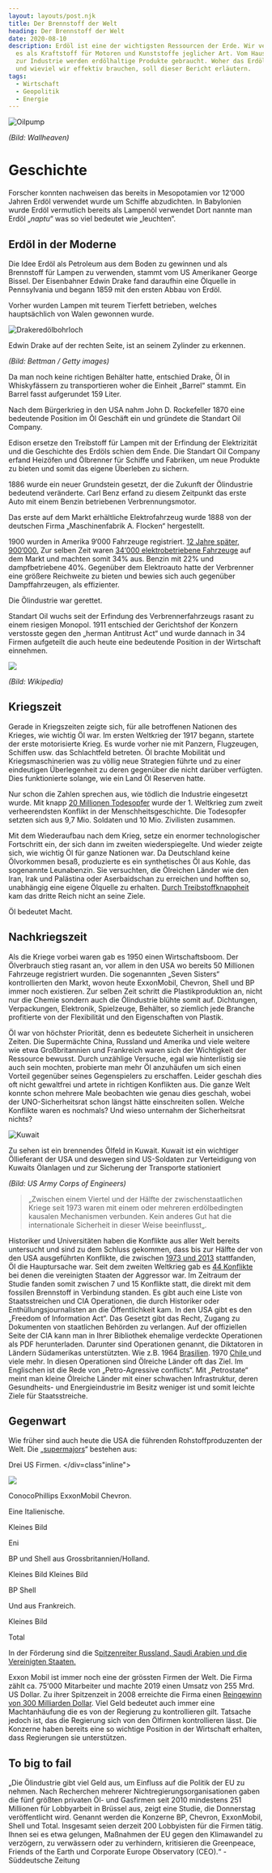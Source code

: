 ```yaml
---
layout: layouts/post.njk
title: Der Brennstoff der Welt
heading: Der Brennstoff der Welt
date: 2020-08-10
description: Erdöl ist eine der wichtigsten Ressourcen der Erde. Wir verwenden
  es als Kraftstoff für Motoren und Kunststoffe jeglicher Art. Vom Haushalt bis
  zur Industrie werden erdölhaltige Produkte gebraucht. Woher das Erdöl stammt
  und wieviel wir effektiv brauchen, soll dieser Bericht erläutern.
tags:
  - Wirtschaft
  - Geopolitik
  - Energie
---
```

![Oilpump](/img/oilpump.jpg "Oilpump")

*(Bild: Wallheaven)*

# Geschichte

Forscher konnten nachweisen das bereits in Mesopotamien vor 12‘000 Jahren Erdöl verwendet wurde um Schiffe abzudichten. In Babylonien wurde Erdöl vermutlich bereits als Lampenöl verwendet Dort nannte man Erdöl „*naptu*“ was so viel bedeutet wie „leuchten“.

## Erdöl in der Moderne

Die Idee Erdöl als Petroleum aus dem Boden zu gewinnen und als Brennstoff für Lampen zu verwenden, stammt vom US Amerikaner George Bissel. Der Eisenbahner Edwin Drake fand daraufhin eine Ölquelle in Pennsylvania und begann 1859 mit den ersten Abbau von Erdöl.

Vorher wurden Lampen mit teurem Tierfett betrieben, welches hauptsächlich von Walen gewonnen wurde.

<!--EndFragment-->

![Drakeredölbohrloch](/img/drake-erdoelbohrloch.jpg "Drakeredölbohrloch")

Edwin Drake auf der rechten Seite, ist an seinem Zylinder zu erkennen.

*(Bild: Bettman / Getty images)*

Da man noch keine richtigen Behälter hatte, entschied Drake, Öl in Whiskyfässern zu transportieren woher die Einheit „Barrel“ stammt. Ein Barrel fasst aufgerundet 159 Liter.

Nach dem Bürgerkrieg in den USA nahm John D. Rockefeller 1870 eine bedeutende Position im Öl Geschäft ein und gründete die Standart Oil Company.

Edison ersetze den Treibstoff für Lampen mit der Erfindung der Elektrizität und die Geschichte des Erdöls schien dem Ende. Die Standart Oil Company erfand Heizöfen und Ölbrenner für Schiffe und Fabriken, um neue Produkte zu bieten und somit das eigene Überleben zu sichern.

1886 wurde ein neuer Grundstein gesetzt, der die Zukunft der Ölindustrie bedeutend veränderte. Carl Benz erfand zu diesem Zeitpunkt das erste Auto mit einem Benzin betriebenen Verbrennungsmotor.

Das erste auf dem Markt erhältliche Elektrofahrzeug wurde 1888 von der deutschen Firma „Maschinenfabrik A. Flocken“ hergestellt.

1900 wurden in Amerika 9‘000 Fahrzeuge registriert. [12 Jahre später, 900‘000.](http://www.oekosystem-erde.de/html/geschichte_erdoel.html) Zur selben Zeit waren [34‘000 elektrobetriebene Fahrzeuge](https://de.wikipedia.org/wiki/Elektroauto#Geschichte) auf dem Markt und machten somit 34% aus. Benzin mit 22% und dampfbetriebene 40%. Gegenüber dem Elektroauto hatte der Verbrenner eine größere Reichweite zu bieten und bewies sich auch gegenüber Dampffahrzeugen, als effizienter.

Die Ölindustrie war gerettet.

Standart Oil wuchs seit der Erfindung des Verbrennerfahrzeugs rasant zu einem riesigen Monopol. 1911 entschied der Gerichtshof der Konzern verstosste gegen den „herman Antitrust Act“ und wurde dannach in 34 Firmen aufgeteilt die auch heute eine bedeutende Position in der Wirtschaft einnehmen.

![](/img/standartoil-34.png)

*(Bild: Wikipedia)*

## Kriegszeit

Gerade in Kriegszeiten zeigte sich, für alle betroffenen Nationen des Krieges, wie wichtig Öl war. Im ersten Weltkrieg der 1917 begann, startete der erste motorisierte Krieg. Es wurde vorher nie mit Panzern, Flugzeugen, Schiffen usw. das Schlachtfeld betreten. Öl brachte Mobilität und Kriegsmaschinerien was zu völlig neue Strategien führte und zu einer eindeutigen Überlegenheit zu deren gegenüber die nicht darüber verfügten. Dies funktionierte solange, wie ein Land Öl Reserven hatte.

Nur schon die Zahlen sprechen aus, wie tödlich die Industrie eingesetzt wurde. Mit knapp [20 Millionen Todesopfer](http://www.centre-robert-schuman.org/userfiles/files/REPERES%20-%20Modul%201-1-1%20-%20Notiz%20-%20Bilanz%20in%20Ziffern%20des%20Ersten%20Weltkrieges%20-%20DE.pdf) wurde der 1. Weltkrieg zum zweit verheerendsten Konflikt in der Menschheitsgeschichte. Die Todesopfer setzten sich aus 9,7 Mio. Soldaten und 10 Mio. Zivilisten zusammen.

Mit dem Wiederaufbau nach dem Krieg, setze ein enormer technologischer Fortschritt ein, der sich dann im zweiten wiederspiegelte. Und wieder zeigte sich, wie wichtig Öl für ganze Nationen war. Da Deutschland keine Ölvorkommen besaß, produzierte es ein synthetisches Öl aus Kohle, das sogenannte Leunabenzin. Sie versuchten, die Ölreichen Länder wie den Iran, Irak und Palästina oder Aserbaidschan zu erreichen und hofften so, unabhängig eine eigene Ölquelle zu erhalten. [Durch Treibstoffknappheit](https://www.ifz-muenchen.de/heftarchiv/1999_4_2_abelshauser.pdf) kam das dritte Reich nicht an seine Ziele.

Öl bedeutet Macht.

## Nachkriegszeit

Als die Kriege vorbei waren gab es 1950 einen Wirtschaftsboom. Der Ölverbrauch stieg rasant an, vor allem in den USA wo bereits 50 Millionen Fahrzeuge registriert wurden. Die sogenannten „Seven Sisters“ kontrollierten den Markt, wovon heute ExxonMobil, Chevron, Shell und BP immer noch existieren. Zur selben Zeit schritt die Plastikproduktion an, nicht nur die Chemie sondern auch die Ölindustrie blühte somit auf. Dichtungen, Verpackungen, Elektronik, Spielzeuge, Behälter, so ziemlich jede Branche profitierte von der Flexibilität und den Eigenschaften von Plastik.

Öl war von höchster Priorität, denn es bedeutete Sicherheit in unsicheren Zeiten. Die Supermächte China, Russland und Amerika und viele weitere wie etwa Großbritannien und Frankreich waren sich der Wichtigkeit der Ressource bewusst. Durch unzählige Versuche, egal wie hinterlistig sie auch sein mochten, probierte man mehr Öl anzuhäufen um sich einen Vorteil gegenüber seines Gegenspielers zu erschaffen. Leider geschah dies oft nicht gewaltfrei und artete in richtigen Konflikten aus. Die ganze Welt konnte schon mehrere Male beobachten wie genau dies geschah, wobei der UNO-Sicherheitsrat schon längst hätte einschreiten sollen. Welche Konflikte waren es nochmals? Und wieso unternahm der Sicherheitsrat nichts?

![Kuwait](/img/kuwait_burn_oilfield.png)

Zu sehen ist ein brennendes Ölfeld in Kuwait. Kuwait ist ein wichtiger Öllieferant der USA und deswegen sind US-Soldaten zur Verteidigung von Kuwaits Ölanlagen und zur Sicherung der Transporte stationiert

*(Bild: US Army Corps of Engineers)*

> „Zwischen einem Viertel und der Hälfte der zwischenstaatlichen Kriege seit 1973 waren mit einem oder mehreren erdölbedingten kausalen Mechanismen verbunden. Kein anderes Gut hat die internationale Sicherheit in dieser Weise beeinflusst„.

Historiker und Universitäten haben die Konflikte aus aller Welt bereits untersucht und sind zu dem Schluss gekommen, dass bis zur Hälfte der von den USA ausgeführten Konflikte, die zwischen [1973 und 2013](https://www.belfercenter.org/sites/default/files/files/publication/colgan-final-policy-brief-2013.pdf) stattfanden, Öl die Hauptursache war. Seit dem zweiten Weltkrieg gab es [44 Konflikte](https://en.wikipedia.org/wiki/List_of_wars_involving_the_United_States) bei denen die vereinigten Staaten der Aggressor war. Im Zeitraum der Studie fanden somit zwischen 7 und 15 Konflikte statt, die direkt mit dem fossilen Brennstoff in Verbindung standen.
Es gibt auch eine Liste von Staatsstreichen und CIA Operationen, die durch Historiker oder Enthüllungsjournalisten an die Öffentlichkeit kam. In den USA gibt es den „Freedom of Information Act“. Das Gesetzt gibt das Recht, Zugang zu Dokumenten von staatlichen Behörden zu verlangen. 
Auf der offiziellen Seite der CIA kann man in Ihrer Bibliothek ehemalige verdeckte Operationen als PDF herunterladen.
Darunter sind Operationen genannt, die Diktatoren in Ländern Südamerikas unterstützten. Wie z.B. 1964 [Brasilien](https://nsarchive2.gwu.edu/NSAEBB/NSAEBB118/index.htm). 1970 [Chile ](https://web.archive.org/web/20041126030836/http:/archives.cnn.com/2000/WORLD/americas/09/19/us.cia.chile.ap/)und viele mehr. In diesen Operationen sind Ölreiche Länder oft das Ziel. Im Englischen ist die Rede von „Petro-Agressive conflicts“. Mit „Petrostate“ meint man kleine Ölreiche Länder mit einer schwachen Infrastruktur, deren Gesundheits- und Energieindustrie im Besitz weniger ist und somit leichte Ziele für Staatsstreiche.

## Gegenwart

Wie früher sind auch heute die USA die führenden Rohstoffproduzenten der Welt. Die „[supermajors](https://www.worldoil.com/news/2020/6/16/supermajors-find-obstacles-and-opportunities-as-pandemic-drags-on)“ bestehen aus: 

Drei US Firmen.
</div=class"inline">

![](/img/conocophillips.jpeg)

</div>
ConocoPhillips                    ExxonMobil           Chevron.

Eine Italienische.

Kleines Bild

Eni

BP und Shell aus Grossbritannien/Holland.

Kleines Bild               Kleines Bild

BP                             Shell

Und aus Frankreich.

Kleines Bild

Total

In der Förderung sind die S[pitzenreiter Russland, Saudi Arabien und die Vereinigten Staaten.](https://www.bp.com/content/dam/bp/business-sites/en/global/corporate/xlsx/energy-economics/statistical-review/bp-stats-review-2019-all-data.xlsx)

Exxon Mobil ist immer noch eine der grössten Firmen der Welt. Die Firma zählt ca. 75‘000 Mitarbeiter und machte 2019 einen Umsatz von 255 Mrd. US Dollar. Zu ihrer Spitzenzeit in 2008 erreichte die Firma einen [Reingewinn von 300 Milliarden Dollar](https://www.tagesschau.de/wirtschaft/boerse/rockefeller-oel-101.html). Viel Geld bedeutet auch immer eine Machtanhäufung die es von der Regierung zu kontrollieren gilt. Tatsache jedoch ist, das die Regierung sich von den Ölfirmen kontrollieren lässt. Die Konzerne haben bereits eine so wichtige Position in der Wirtschaft erhalten, dass Regierungen sie unterstützen.

## To big to fail

„Die Ölindustrie gibt viel Geld aus, um Einfluss auf die Politik der EU zu nehmen. Nach Recherchen mehrerer Nichtregierungsorganisationen gaben die fünf größten privaten Öl- und Gasfirmen seit 2010 mindestens 251 Millionen für Lobbyarbeit in Brüssel aus, zeigt eine Studie, die Donnerstag veröffentlicht wird. Genannt werden die Konzerne BP, Chevron, ExxonMobil, Shell und Total. Insgesamt seien derzeit 200 Lobbyisten für die Firmen tätig. Ihnen sei es etwa gelungen, Maßnahmen der EU gegen den Klimawandel zu verzögern, zu verwässern oder zu verhindern, kritisieren die Greenpeace, Friends of the Earth und Corporate Europe Observatory (CEO).“
-Süddeutsche Zeitung